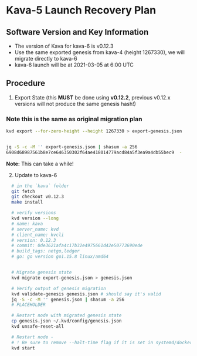 # Kava-5 Launch Recovery Plan

## Software Version and Key Information

* The version of Kava for kava-6 is v0.12.3
* Use the same exported genesis from kava-4 (height 1267330), we will migrate directly to kava-6
* kava-6 launch will be at 2021-03-05 at 6:00 UTC


## Procedure

1. Export State (this __MUST__ be done using __v0.12.2__, previous v0.12.x versions will not produce the same genesis hash!)

### Note this is the same as original migration plan

```sh
kvd export --for-zero-height --height 1267330 > export-genesis.json


jq -S -c -M '' export-genesis.json | shasum -a 256
6908d68987561b8e7ce646350302f64ae418014779acd84a5f3ea9a4db55bec9  -
```

__Note:__ This can take a while!

2. Update to kava-6

```sh
  # in the `kava` folder
  git fetch
  git checkout v0.12.3
  make install

  # verify versions
  kvd version --long
  # name: kava
  # server_name: kvd
  # client_name: kvcli
  # version: 0.12.3
  # commit: 0de3621afa4c17b32e4975661d42e50773690ede
  # build_tags: netgo,ledger
  # go: go version go1.15.8 linux/amd64


  # Migrate genesis state
  kvd migrate export-genesis.json > genesis.json

  # Verify output of genesis migration
  kvd validate-genesis genesis.json # should say it's valid
  jq -S -c -M '' genesis.json | shasum -a 256
  # PLACEHOLDER

  # Restart node with migrated genesis state
  cp genesis.json ~/.kvd/config/genesis.json
  kvd unsafe-reset-all

  # Restart node -
  # ! Be sure to remove --halt-time flag if it is set in systemd/docker
  kvd start
```

